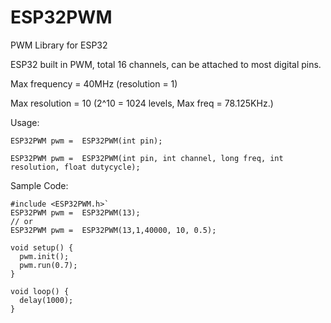 # ESP32PWM
PWM Library for ESP32

ESP32 built in PWM, total 16 channels, can be attached to most digital pins. 

Max frequency  = 40MHz (resolution = 1) 

Max resolution = 10 (2^10 = 1024 levels, Max freq = 78.125KHz.)

Usage:

`ESP32PWM pwm =  ESP32PWM(int pin);`

`ESP32PWM pwm =  ESP32PWM(int pin, int channel, long freq, int resolution, float dutycycle);`

Sample Code:

```
#include <ESP32PWM.h>`
ESP32PWM pwm =  ESP32PWM(13);
// or 
ESP32PWM pwm =  ESP32PWM(13,1,40000, 10, 0.5);

void setup() {
  pwm.init();
  pwm.run(0.7);
}

void loop() {
  delay(1000);
}
```
